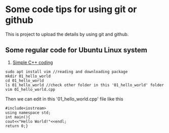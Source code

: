 # Some code tips for using git or github
This is project to upload the details by using git and github.
## Some regular code for Ubuntu Linux system
1. [Simple C++ coding](https://blog.csdn.net/w464960660/article/details/129357160)

```
sudo apt install vim //reading and downloading package
mkdir 01_hello_world
cd 01_hello_world
ls 01_hello_world //check other folder in this '01_hello_world' folder
vim 01_hello_world.cpp
```
Then we can edit in this '01_hello_world.cpp' file like this
```
#include<iostream>
using namespace std;
int main(){
cout<<"Hello World!"<<endl;
return 0;}
```
